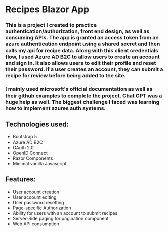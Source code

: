 # Recipes Blazor App

### This is a project I created to practice authentication/authorization, front end design, as well as consuming APIs. The app is granted an access token from an azure authentication endpoint using a shared secret and then calls my api for recipe data. Along with this client credentials flow, I used Azure AD B2C to allow users to create an account and sign in. It also allows users to edit their profile and reset their password.  If a user creates an account, they can submit a recipe for review before being added to the site. 

### I mainly used microsoft's official documentation as well as their github examples to complete the project. Chat GPT was a huge help as well. The biggest challenge I faced was learning how to implement azures auth systems.

## Technologies used: 
* Bootstrap 5
* Azure AD B2C
* OAuth 2.0
* OpenID Connect
* Razor Components
* Minimal vanilla Javascript

## Features: 
* User account creation
* User account editing
* User password resetting
* Page-specific Authorization
* Ability for users with an account to submit recipes
* Server-Side paging for pagination component
* Web API consumption



